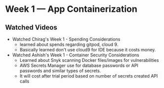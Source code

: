 # Week 1 — App Containerization

## Watched Videos
- Watched Chirag's Week 1 - Spending Considerations
    - learned about spends regarding gitpod, cloud 9. 
    - Basically learned don't use cloud9 for IDE because it costs money.
- Watched Ashish's Week 1 - Container Security Considerations
    - Learned about Snyk scanning Docker files/images for vulnerabilities
    - AWS Secrets Manager use for database passwords or API passwords and similar types of secrets.
    - It will cost after trial period based on number of secrets created API calls
